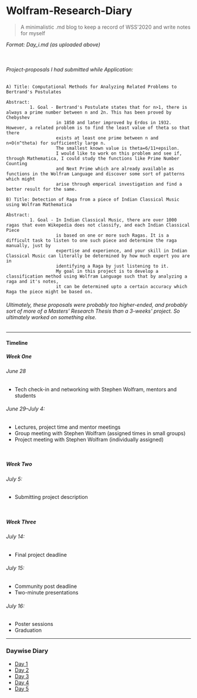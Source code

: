 # Wolfram-Research-Diary

> A minimalistic .md blog to keep a record of WSS'2020 and write notes for myself

*Format: Day_i.md (as uploaded above)*

&nbsp;
&nbsp;
###### Project-proposals I had submitted while Application:
```
A) Title: Computational Methods for Analyzing Related Problems to Bertrand's Postulates

Abstract: 
         1. Goal - Bertrand's Postulate states that for n>1, there is always a prime number between n and 2n. This has been proved by Chebyshev
                   in 1850 and later improved by Erdos in 1932. However, a related problem is to find the least value of theta so that there 
                   exists at least one prime between n and n+O(n^theta) for sufficiently large n.
                   The smallest known value is theta=6/11+epsilon.
                   I would like to work on this problem and see if, through Mathematica, I could study the functions like Prime Number Counting
                   and Next Prime which are already available as functions in the Wolfram Language and discover some sort of patterns which might
                   arise through emperical investigation and find a better result for the same.

B) Title: Detection of Raga from a piece of Indian Classical Music using Wolfram Mathematica

Abstract: 
         1. Goal - In Indian Classical Music, there are over 1000 ragas that even Wikepedia does not classify, and each Indian Classical Piece
                   is based on one or more such Ragas. It is a difficult task to listen to one such piece and determine the raga manually, just by
                   expertise and experience, and your skill in Indian Classical Music can literally be determined by how much expert you are in
                   identifying a Raga by just listening to it.
                   My goal in this project is to develop a classification method using Wolfram Language such that by analyzing a raga and it's notes,
                   it can be determined upto a certain accuracy which Raga the piece might be based on.

```
 
 ###### *Ultimately, these proposals were probably too higher-ended, and probably sort of more of a Masters' Research Thesis than a 3-weeks' project. So ultimately worked on something else.*
-----------------------------------------------------------------------------------------------------


#### Timeline
##### Week One
###### June 28
- Tech check-in and networking with Stephen Wolfram, mentors and students
###### June 29–July 4:
- Lectures, project time and mentor meetings
- Group meeting with Stephen Wolfram (assigned times in small groups)
- Project meeting with Stephen Wolfram (individually assigned)


&nbsp;
##### Week Two
###### July 5:
- Submitting project description


&nbsp;
##### Week Three
###### July 14:
- Final project deadline
###### July 15:
- Community post deadline
- Two-minute presentations
###### July 16:
- Poster sessions
- Graduation

-----------------------------------------------------------------------------------------------------
### Daywise Diary
- [Day 1](Day1.md)
- [Day 2](Day2.md)
- [Day 3](Day3.md)
- [Day 4](Day4.md)
- [Day 5](Day5.md)
